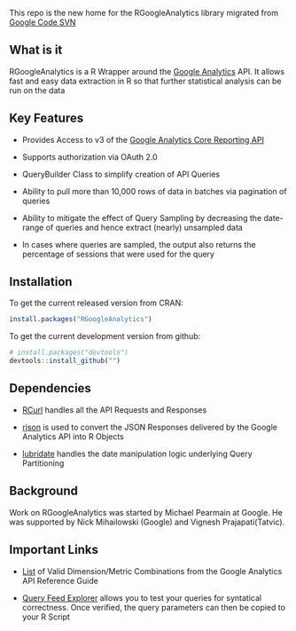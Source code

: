 
This repo is the new home for the RGoogleAnalytics library migrated from [Google Code SVN](https://code.google.com/p/r-google-analytics/)

## What is it

RGoogleAnalytics is a R Wrapper around the [Google Analytics](http://www.google.com/analytics/) API. It allows fast and easy data extraction in R so that further statistical analysis can be run on the data

## Key Features

* Provides Access to v3 of the [Google Analytics Core Reporting API](https://developers.google.com/analytics/devguides/reporting/core/v3/)

* Supports authorization via OAuth 2.0

* QueryBuilder Class to simplify creation of API Queries
 
* Ability to pull more than 10,000 rows of data in batches via pagination of queries

* Ability to mitigate the effect of Query Sampling by decreasing the date-range of queries and hence extract (nearly) unsampled data
 
* In cases where queries are sampled, the output also returns the percentage of sessions that were used for the query

## Installation

To get the current released version from CRAN:

```R
install.packages("RGoogleAnalytics")
```

To get the current development version from github:

```R
# install.packages("devtools")
devtools::install_github("")
```

## Dependencies

* [RCurl](http://cran.r-project.org/web/packages/RCurl/index.html) handles all the API Requests and Responses

* [rjson](http://cran.r-project.org/web/packages/rjson/index.html) is used to convert the JSON Responses delivered by the Google Analytics API into R Objects

* [lubridate](http://cran.r-project.org/web/packages/lubridate/index.html) handles the date manipulation logic underlying Query Partitioning

 

## Background

Work on RGoogleAnalytics was started by Michael Pearmain at Google. He was supported by Nick Mihailowski (Google) and Vignesh Prajapati(Tatvic). 

## Important Links

* [List](https://developers.google.com/analytics/devguides/reporting/core/dimsmets) of Valid Dimension/Metric Combinations from the Google Analytics API Reference Guide

* [Query Feed Explorer](http://ga-dev-tools.appspot.com/explorer/) allows you to test your queries for syntatical correctness. Once verified, the query parameters can then be copied to your R Script
